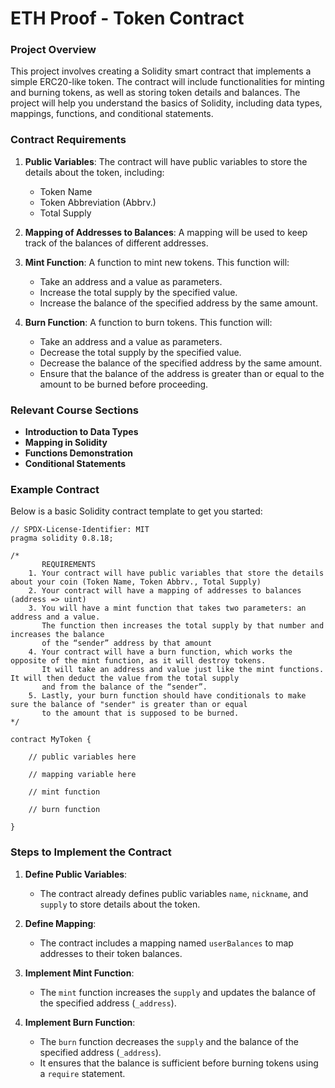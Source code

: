 # ETH Proof - Token Contract

### Project Overview
This project involves creating a Solidity smart contract that implements a simple ERC20-like token. The contract will include functionalities for minting and burning tokens, as well as storing token details and balances. The project will help you understand the basics of Solidity, including data types, mappings, functions, and conditional statements.

### Contract Requirements
1. ****Public Variables****: The contract will have public variables to store the details about the token, including:
   - Token Name
   - Token Abbreviation (Abbrv.)
   - Total Supply

2. ****Mapping of Addresses to Balances****: A mapping will be used to keep track of the balances of different addresses.

3. ****Mint Function****: A function to mint new tokens. This function will:
   - Take an address and a value as parameters.
   - Increase the total supply by the specified value.
   - Increase the balance of the specified address by the same amount.

4. ****Burn Function****: A function to burn tokens. This function will:
   - Take an address and a value as parameters.
   - Decrease the total supply by the specified value.
   - Decrease the balance of the specified address by the same amount.
   - Ensure that the balance of the address is greater than or equal to the amount to be burned before proceeding.

### Relevant Course Sections
- ****Introduction to Data Types****
- ****Mapping in Solidity****
- ****Functions Demonstration****
- ****Conditional Statements****

### Example Contract
Below is a basic Solidity contract template to get you started:

```solidity
// SPDX-License-Identifier: MIT
pragma solidity 0.8.18;

/*
       REQUIREMENTS
    1. Your contract will have public variables that store the details about your coin (Token Name, Token Abbrv., Total Supply)
    2. Your contract will have a mapping of addresses to balances (address => uint)
    3. You will have a mint function that takes two parameters: an address and a value. 
       The function then increases the total supply by that number and increases the balance 
       of the “sender” address by that amount
    4. Your contract will have a burn function, which works the opposite of the mint function, as it will destroy tokens. 
       It will take an address and value just like the mint functions. It will then deduct the value from the total supply 
       and from the balance of the “sender”.
    5. Lastly, your burn function should have conditionals to make sure the balance of "sender" is greater than or equal 
       to the amount that is supposed to be burned.
*/

contract MyToken {

    // public variables here

    // mapping variable here

    // mint function

    // burn function

}
```


### Steps to Implement the Contract

1. **Define Public Variables**:
   - The contract already defines public variables `name`, `nickname`, and `supply` to store details about the token.

2. **Define Mapping**:
   - The contract includes a mapping named `userBalances` to map addresses to their token balances.

3. **Implement Mint Function**:
   - The `mint` function increases the `supply` and updates the balance of the specified address (`_address`).

4. **Implement Burn Function**:
   - The `burn` function decreases the `supply` and the balance of the specified address (`_address`).
   - It ensures that the balance is sufficient before burning tokens using a `require` statement.
